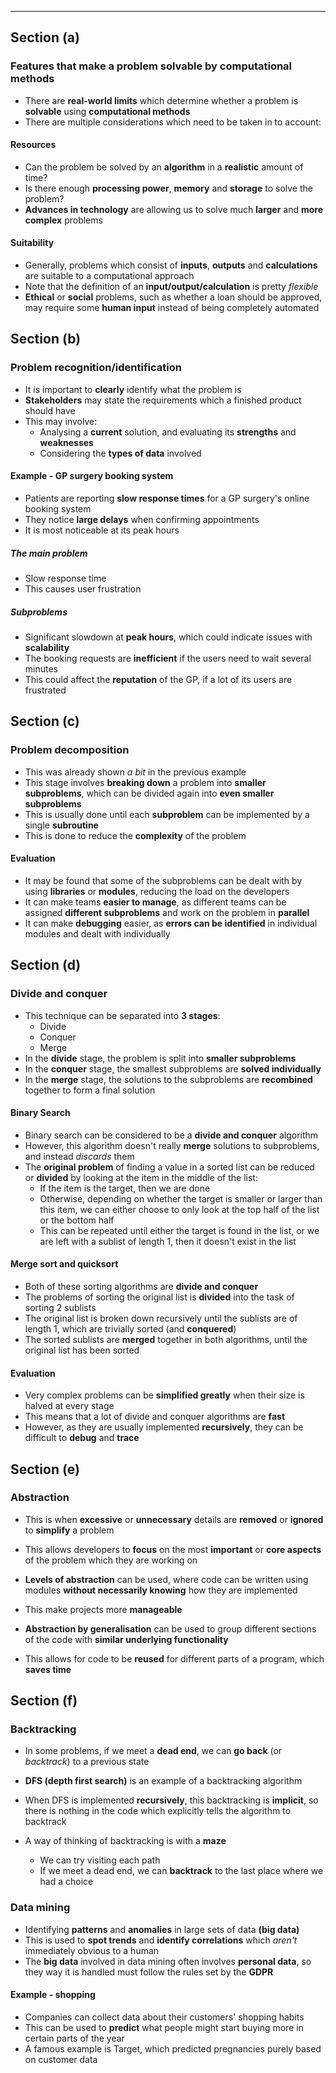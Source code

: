 ***
## Section (a)

### Features that make a problem solvable by computational methods
- There are **real-world limits** which determine whether a problem is **solvable** using **computational methods**
- There are multiple considerations which need to be taken in to account:

#### Resources
- Can the problem be solved by an **algorithm** in a **realistic** amount of time?
- Is there enough **processing power**, **memory** and **storage** to solve the problem?
- **Advances in technology** are allowing us to solve much **larger** and **more complex** problems 

#### Suitability
- Generally, problems which consist of **inputs**, **outputs** and **calculations** are suitable to a computational approach
- Note that the definition of an **input/output/calculation** is pretty *flexible*
- **Ethical** or **social** problems, such as whether a loan should be approved, may require some **human input** instead of being completely automated

## Section (b)

### Problem recognition/identification
- It is important to **clearly** identify what the problem is
- **Stakeholders** may state the requirements which a finished product should have
- This may involve:
	- Analysing a **current** solution, and evaluating its **strengths** and **weaknesses**
	- Considering the **types of data** involved

#### Example - GP surgery booking system
- Patients are reporting **slow response times** for a GP surgery's online booking system
- They notice **large delays** when confirming appointments
- It is most noticeable at its peak hours
##### The main problem
- Slow response time
- This causes user frustration
##### Subproblems
- Significant slowdown at **peak hours**, which could indicate issues with **scalability**
- The booking requests are **inefficient** if the users need to wait several minutes
- This could affect the **reputation** of the GP, if a lot of its users are frustrated

## Section (c)

### Problem decomposition
- This was already shown *a bit* in the previous example
- This stage involves **breaking down** a problem into **smaller subproblems**, which can be divided again into **even smaller subproblems**
- This is usually done until each **subproblem** can be implemented by a single **subroutine**
- This is done to reduce the **complexity** of the problem

#### Evaluation
- It may be found that some of the subproblems can be dealt with by using **libraries** or **modules**, reducing the load on the developers
- It can make teams **easier to manage**, as different teams can be assigned **different subproblems** and work on the problem in **parallel**
- It can make **debugging** easier, as **errors can be identified** in individual modules and dealt with individually 

## Section (d)

### Divide and conquer
- This technique can be separated into **3 stages**:
	- Divide
	- Conquer
	- Merge
- In the **divide** stage, the problem is split into **smaller subproblems**
- In the **conquer** stage, the smallest subproblems are **solved individually**
- In the **merge** stage, the solutions to the subproblems are **recombined** together to form a final solution

#### Binary Search
- Binary search can be considered to be a **divide and conquer** algorithm
- However, this algorithm doesn't really **merge** solutions to subproblems, and instead *discards* them
- The **original problem** of finding a value in a sorted list can be reduced or **divided** by looking at the item in the middle of the list:
	- If the item is the target, then we are done
	- Otherwise, depending on whether the target is smaller or larger than this item, we can either choose to only look at the top half of the list or the bottom half
	- This can be repeated until either the target is found in the list, or we are left with a sublist of length 1, then it doesn't exist in the list

#### Merge sort and quicksort
- Both of these sorting algorithms are **divide and conquer**
- The problems of sorting the original list is **divided** into the task of sorting 2 sublists
- The original list is broken down recursively until the sublists are of length 1, which are trivially sorted (and **conquered**)
- The sorted sublists are **merged** together in both algorithms, until the original list has been sorted

#### Evaluation
- Very complex problems can be **simplified greatly** when their size is halved at every stage
- This means that a lot of divide and conquer algorithms are **fast**
- However, as they are usually implemented **recursively**, they can be difficult to **debug** and **trace** 

## Section (e)

### Abstraction
- This is when **excessive** or **unnecessary** details are **removed** or **ignored** to **simplify** a problem
- This allows developers to **focus** on the most **important** or **core aspects** of the problem which they are working on
- **Levels of abstraction** can be used, where code can be written using modules **without necessarily knowing** how they are implemented
- This make projects more **manageable**

- **Abstraction by generalisation** can be used to group different sections of the code with **similar underlying functionality**
- This allows for code to be **reused** for different parts of a program, which **saves time**

## Section (f)

### Backtracking
- In some problems, if we meet a **dead end**, we can **go back** (or *backtrack*) to a previous state
- **DFS (depth first search)** is an example of a backtracking algorithm
- When DFS is implemented **recursively**, this backtracking is **implicit**, so there is nothing in the code which explicitly tells the algorithm to backtrack 

- A way of thinking of backtracking is with a **maze**
	- We can try visiting each path
	- If we meet a dead end, we can **backtrack** to the last place where we had a choice

### Data mining
- Identifying **patterns** and **anomalies** in large sets of data **(big data)**
- This is used to **spot trends** and **identify correlations** which *aren't* immediately obvious to a human
- The **big data** involved in data mining often involves **personal data**, so they way it is handled must follow the rules set by the **GDPR**

#### Example - shopping
- Companies can collect data about their customers' shopping habits
- This can be used to **predict** what people might start buying more in certain parts of the year
- A famous example is Target, which predicted pregnancies purely based on customer data
